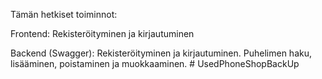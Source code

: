 Tämän hetkiset toiminnot:

Frontend: Rekisteröityminen ja kirjautuminen

Backend (Swagger): Rekisteröityminen ja kirjautuminen. Puhelimen haku, lisääminen, poistaminen ja muokkaaminen.
#   U s e d P h o n e S h o p B a c k U p  
 